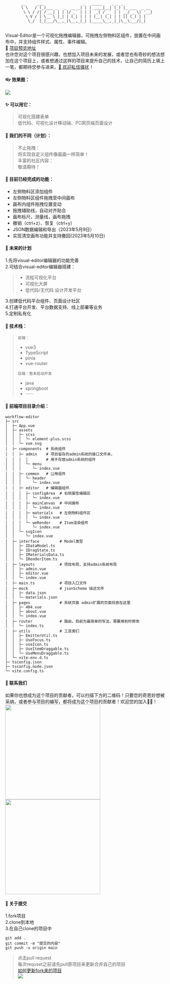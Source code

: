```
       __     ___                 _   _____    _ _ _             
       \ \   / (_)___ _   _  __ _| | | ____|__| (_) |_ ___  _ __ 
        \ \ / /| / __| | | |/ _` | | |  _| / _` | | __/ _ \| '__|
         \ V / | \__ \ |_| | (_| | | | |__| (_| | | || (_) | |   
          \_/  |_|___/\__,_|\__,_|_| |_____\__,_|_|\__\___/|_|   
                                                           

```
Visual-Editor是一个可视化拖拽编辑器，可拖拽左侧物料区组件，放置在中间画布中，并支持组件样式、属性、事件编辑。<br/>
🔗 <a target="_blank" href="http://anyapp.run:3000/#/editor">项目预览地址</a> <br/>
也许您对这个项目很感兴趣，也想加入项目未来的发展，或者您也有奇妙的想法想加在这个项目上，或者想通过这样的项目来提升自己的技术，让自己的简历上填上一笔，都期待您参与进来，<a href="#lianxi">📡 欢迎私信骚扰</a>！
#### 👓 效果图：
<img src="https://img-blog.csdnimg.cn/39d92a06f109482c99ffd4efb0a61a19.gif"></img>
#### ✨ 可以用它：
> 可视化搭建表单<br/>
> 低代码、可视化设计移动端、PC网页端页面设计<br/>

#### 🧿 我们的不同（计划）：<br/>
> 不止拖拽：<br/>
> 将实现自定义组件像画画一样简单！<br/>
> 丰富的社区内容：<br/>
> 敬请期待！

#### 🔨 目前已经完成的功能：
 - 左侧物料区添加组件
 - 左侧物料区组件拖拽至中间画布
 - 画布内组件拖拽位置变动
 - 拖拽辅助线，自动对齐贴合
 - 画布标尺，测量线，画布拖拽
 - 撤销（ctrl+z）、恢复（ctrl+y）
 - JSON数据编辑和导出（2023年5月9日）
 - 实现清空画布功能并支持撤回(2023年5月10日)

#### 🔮 未来的计划
1.先将visual-editor编辑器的功能完善<br/>
2.可结合visual-editor编辑器搭建：
> - 流程可视化平台
>- 可视化大屏
>- 低代码/无代码 设计开发平台


3.创建低代码平台组件、页面设计社区<br/>
4.打通平台开发、平台数据支持、线上部署等业务<br/>
5.定制私有化

#### 🧬 技术栈：<br/>
> `前端：`
> - vue3
> - TypeScript
> - pinia
> - vue-router <br/>
>
>`后端：暂未启动开发`<br/>
> - java
> - springboot
> - ······

#### 📂 前端项目目录介绍：
```
workflow-editor
├─ src
│  ├─ App.vue
│  ├─ assets
│  │  ├─ scss
│  │  │  └─ element-plus.scss
│  │  └─ vue.svg
│  ├─ components  # 系统组件
│  │  ├─ admin    # 项目留存的admin系统的接口文件夹，
│  │  │  │        # 用于存放admin系统的组件
│  │  │  └─ menu
│  │  │     └─ index.vue
│  │  ├─ common   # 公用组件
│  │  │  └─ header
│  │  │     └─ index.vue
│  │  ├─ editor   # 编辑器组件
│  │  │  ├─ configArea  # 右侧属性编辑区
│  │  │  │  └─ index.vue
│  │  │  ├─ mainCanvas  # 中间画布
│  │  │  │  └─ index.vue
│  │  │  ├─ materials   # 左侧物料组件区
│  │  │  │  └─ index.vue
│  │  │  └─ weRender    # Item渲染组件
│  │  │     └─ index.vue
│  │  └─ svgIcon
│  │     └─ index.vue
│  ├─ interface         # Model类型
│  │  ├─ IDataModel.ts
│  │  ├─ IDragState.ts
│  │  ├─ IMaterialsData.ts
│  │  └─ IRenderItem.ts
│  ├─ layouts           # 项目布局，支持admin系统布局
│  │  ├─ admin.vue
│  │  ├─ editor.vue
│  │  └─ index.vue
│  ├─ main.ts           # 项目入口文件
│  ├─ mock              # jsonSchema 描述文件
│  │  ├─ data.json
│  │  └─ materials.json
│  ├─ pages             # 系统页面 admin扩展的页面将放在这里
│  │  ├─ 404.vue
│  │  ├─ about.vue
│  │  └─ index.vue
│  ├─ router            # 路由，目前为最简单的写法，需要用到时修改
│  │  └─ index.ts
│  ├─ utils             # 工具类们
│  │  ├─ EmitterUtil.ts
│  │  ├─ UseFocus.ts
│  │  ├─ useIcon.ts
│  │  ├─ UseItemDraggable.ts
│  │  └─ UseMenuDraggable.ts
│  └─ vite-env.d.ts
├─ tsconfig.json
├─ tsconfig.node.json
└─ vite.config.ts

```
#### 📡 <a name="lianxi">联系我们</a>
如果你也想成为这个项目的贡献者，可以扫描下方的二维码！只要您的奇思妙想被采纳，或者参与项目的编写，都将成为这个项目的贡献者！欢迎您的加入🎉🎊！<br/>
<a href="https://sm.ms/image/rPjZVdN8plneYHv" target="_blank"><img style="display:inline-block;width:300px;" src="https://s2.loli.net/2023/05/10/rPjZVdN8plneYHv.jpg" ></a>
<a href="https://sm.ms/image/bDQwzRIu7xOEmdG" target="_blank"><img style="display:inline-block;width:300px;;" src="https://s2.loli.net/2023/05/10/bDQwzRIu7xOEmdG.jpg" ></a>
#### 🧠 关于提交
1.fork项目<br/>
2.clone到本地<br/>
3.在自己clone的项目中<br/>
```
git add .
git commit -m "提交的内容"
git push -u origin main
```
> 点击pull request<br/>
> 每次requset之前请先pull原项目来更新合并自己的项目<br/>
> <a href="https://blog.csdn.net/JavaMonsterr/article/details/125930855">如何更新fork来的项目</a><br/>
> <img src="https://img-blog.csdnimg.cn/img_convert/e4b7a36f176ad0c4cba3a9bc982a50b2.png"/>
